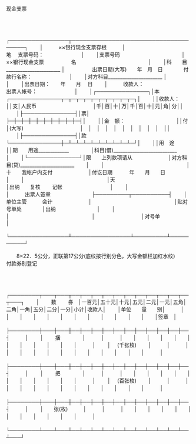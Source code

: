 



现金支票



 

　　


　　
　　┌────────────────┬─────────────────────────────────────┐
　　│　　　××银行现金支票存根　　　│　　　　　　　　　　　　　　　　　　　　　　地　 支票号码：　　　　　　　 │
　　│支票号码　　　　　　　　　　　　│　　　　　　　　 ××银行现金支票　　　　　 名　　　　　　　　　　　　　　│
　　│科　　目_______________________ │　　　　　 出票日期(大写)　　年　月　日　　　　付款行名称：　　　　　　　 │
　　│对方科目_______________________ │　　　　　　　　　　　　　　　　　　　　　　　　　　　　　　　　　　　　　│
　　│出票日期：　　年　　月　 日　　 │　　　收款人：　　　　　　　　　　　　　　　　 出票人帐号：　　　　　　　 │
　　│┌──────────────┐│本┌──────────────┬─┬─┬─┬─┬─┬─┬─┬─┬─┬─┐│
　　││收款人：　　　　　　　　　　││支│人民币　　　　　　　　　　　│千│百│十│万│千│百│十│元│角│分││
　　│├──────────────┤│票│　　　　　　　　　　　　　　├─┼─┼─┼─┼─┼─┼─┼─┼─┼─┤│
　　││金　额：　　　　　　　　　　││付│(大写)　　　　　　　　　　　│　│　│　│　│　│　│　│　│　│　││
　　│├──────────────┤│款└──────────────┼─┴─┴─┴─┴─┴─┴─┴─┴─┴─┘│
　　││用　途　　　　　　　　　　　││期　　用途_____________　　　　 │科目(借)___________________________　　 │
　　│└──────────────┘│限　　上列款项请从　　　　　　　│对方科目(贷)_______________________　　 │
　　│　　　　　　　　　　　　　　　　│十　　我帐户内支付　　　　　　　│付讫日期　　　 年　　月　　日　　　　　 │
　　│　　　　　　　　　　　　　　　　│天　　　　　　　　　　　　　　　│出纳　　复核　　 记帐　　　　　　　　　 │
　　│　　　　　　　　　　　　　　　　│　　　出票人签章　　　　　　　　├─────────┬──────────┤
　　│单位主管　　　会计　　　　　　　│　　　　　　　　　　　　　　　　│贴对号单处　　　　│出纳　　　　　　　　│
　　│　　　　　　　　　　　　　　　　│　　　　　　　　　　　　　　　　│　　　　　　　　　│对号单　　　　　　　│
　　└────────────────┴────────────────┴─────────┴──────────┘
　　


　　8×22．5公分，正联第17公分(底纹按行别分色，大写金额栏加红水纹)　　　　　　　　　　　　　　　　　付款券别登记

　　


　　┌────────┬───┬───┬──┬──┬──┬──┬──┬──┬──┬──┬──┬──┬──┬───┐
　　│　　 数　　 券　│一百元│五十元│十元│五元│二元│一元│五角│二角│一角│五分│二分│一分│小计│收款人│
　　│单位　　量　　别│　　　│　　　│　　│　　│　　│　　│　　│　　│　　│　　│　　│　　│　　│签章　│
　　├────────┼───┼───┼──┼──┼──┼──┼──┼──┼──┼──┼──┼──┼──┤　　　│
　　│　　 捆　　　　 │　　　│　　　│　　│　　│　　│　　│　　│　　│　　│　　│　　│　　│　　│　　　│
　　│　 (千张枚)　　 │　　　│　　　│　　│　　│　　│　　│　　│　　│　　│　　│　　│　　│　　│　　　│
　　├────────┼───┼───┼──┼──┼──┼──┼──┼──┼──┼──┼──┼──┼──┤　　　│
　　│　　 把　　　　 │　　　│　　　│　　│　　│　　│　　│　　│　　│　　│　　│　　│　　│　　│　　　│
　　│　 (百张枚)　　 │　　　│　　　│　　│　　│　　│　　│　　│　　│　　│　　│　　│　　│　　│　　　│
　　├────────┼───┼───┼──┼──┼──┼──┼──┼──┼──┼──┼──┼──┼──┤　　　│
　　│　　张(枚)　　　│　　　│　　　│　　│　　│　　│　　│　　│　　│　　│　　│　　│　　│　　│　　　│
　　└────────┴───┴───┴──┴──┴──┴──┴──┴──┴──┴──┴──┴──┴──┴───┘
　　


　　